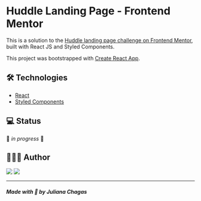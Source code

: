 # Huddle Landing Page - Frontend Mentor

This is a solution to the [Huddle landing page challenge on Frontend Mentor](https://www.frontendmentor.io/challenges/huddle-landing-page-with-alternating-feature-blocks-5ca5f5981e82137ec91a5100), built with React JS and Styled Components.

This project was bootstrapped with [Create React App](https://github.com/facebook/create-react-app).

## 🛠️ Technologies

- [React](https://reactjs.org/)
- [Styled Components](https://styled-components.com/)

## 💻 Status

🚧 _in progress_ 🚧

## 👩🏻‍💻 Author

<a href="https://www.linkedin.com/in/juliana--chagas/" target="_blank"><img src="https://img.shields.io/badge/LinkedIn-0077B5?style=for-the-badge&logo=linkedin&logoColor=white"></a>
<a href="https://twitter.com/JulianaCoding" target="_blank"><img src="https://img.shields.io/badge/Twitter-1DA1F2?style=for-the-badge&logo=twitter&logoColor=white"></a>

---

##### Made with 💜 by Juliana Chagas
